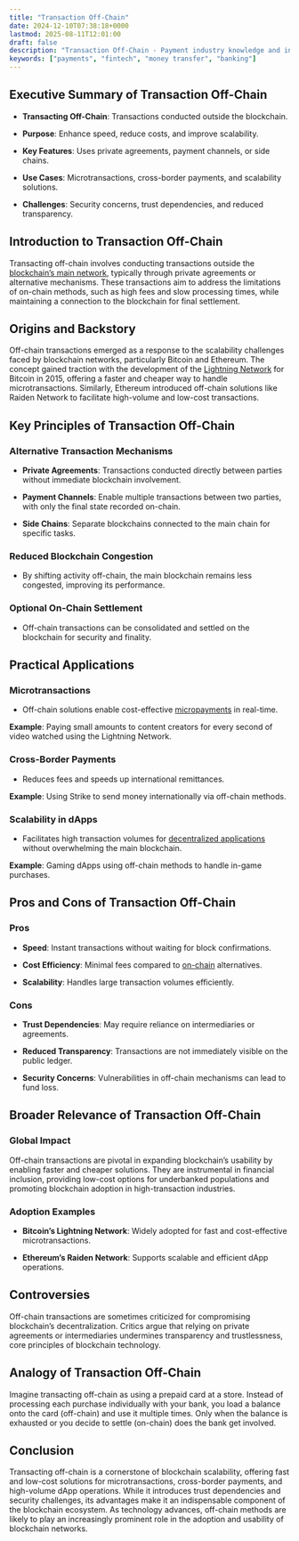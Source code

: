```yaml
---
title: "Transaction Off-Chain"
date: 2024-12-10T07:38:18+0000
lastmod: 2025-08-11T12:01:00
draft: false
description: "Transaction Off-Chain - Payment industry knowledge and insights"
keywords: ["payments", "fintech", "money transfer", "banking"]
---
```


## Executive Summary of Transaction Off-Chain

- **Transacting Off-Chain**: Transactions conducted outside the blockchain.

- **Purpose**: Enhance speed, reduce costs, and improve scalability.

- **Key Features**: Uses private agreements, payment channels, or side chains.

- **Use Cases**: Microtransactions, cross-border payments, and scalability solutions.

- **Challenges**: Security concerns, trust dependencies, and reduced transparency.

## Introduction to Transaction Off-Chain

Transacting off-chain involves conducting transactions outside the [blockchain’s main network](https://faisalkhanllc.xyz/resources/payments-wiki/b/blockchain/), typically through private agreements or alternative mechanisms. These transactions aim to address the limitations of on-chain methods, such as high fees and slow processing times, while maintaining a connection to the blockchain for final settlement.

## Origins and Backstory

Off-chain transactions emerged as a response to the scalability challenges faced by blockchain networks, particularly Bitcoin and Ethereum. The concept gained traction with the development of the [Lightning Network](https://faisalkhanllc.xyz/resources/payments-wiki/l/lightning-network/) for Bitcoin in 2015, offering a faster and cheaper way to handle microtransactions. Similarly, Ethereum introduced off-chain solutions like Raiden Network to facilitate high-volume and low-cost transactions.

## Key Principles of Transaction Off-Chain

### Alternative Transaction Mechanisms

- **Private Agreements**: Transactions conducted directly between parties without immediate blockchain involvement.

- **Payment Channels**: Enable multiple transactions between two parties, with only the final state recorded on-chain.

- **Side Chains**: Separate blockchains connected to the main chain for specific tasks.

### Reduced Blockchain Congestion

- By shifting activity off-chain, the main blockchain remains less congested, improving its performance.

### Optional On-Chain Settlement

- Off-chain transactions can be consolidated and settled on the blockchain for security and finality.

## Practical Applications

### Microtransactions

- Off-chain solutions enable cost-effective [micropayments](https://faisalkhanllc.xyz/resources/payments-wiki/m/microtransactions/) in real-time.

**Example**: Paying small amounts to content creators for every second of video watched using the Lightning Network.

### Cross-Border Payments

- Reduces fees and speeds up international remittances.

**Example**: Using Strike to send money internationally via off-chain methods.

### Scalability in dApps

- Facilitates high transaction volumes for [decentralized applications](https://faisalkhanllc.xyz/resources/payments-wiki/d/decentralized-applications-dapps/) without overwhelming the main blockchain.

**Example**: Gaming dApps using off-chain methods to handle in-game purchases.

## Pros and Cons of Transaction Off-Chain

### Pros

- **Speed**: Instant transactions without waiting for block confirmations.

- **Cost Efficiency**: Minimal fees compared to [on-chain](https://faisalkhanllc.xyz/resources/payments-wiki/t/transacting-on-chain/) alternatives.

- **Scalability**: Handles large transaction volumes efficiently.

### Cons

- **Trust Dependencies**: May require reliance on intermediaries or agreements.

- **Reduced Transparency**: Transactions are not immediately visible on the public ledger.

- **Security Concerns**: Vulnerabilities in off-chain mechanisms can lead to fund loss.

## Broader Relevance of Transaction Off-Chain

### Global Impact

Off-chain transactions are pivotal in expanding blockchain’s usability by enabling faster and cheaper solutions. They are instrumental in financial inclusion, providing low-cost options for underbanked populations and promoting blockchain adoption in high-transaction industries.

### Adoption Examples

- **Bitcoin’s Lightning Network**: Widely adopted for fast and cost-effective microtransactions.

- **Ethereum’s Raiden Network**: Supports scalable and efficient dApp operations.

## Controversies

Off-chain transactions are sometimes criticized for compromising blockchain’s decentralization. Critics argue that relying on private agreements or intermediaries undermines transparency and trustlessness, core principles of blockchain technology.

## Analogy of Transaction Off-Chain

Imagine transacting off-chain as using a prepaid card at a store. Instead of processing each purchase individually with your bank, you load a balance onto the card (off-chain) and use it multiple times. Only when the balance is exhausted or you decide to settle (on-chain) does the bank get involved.

## Conclusion

Transacting off-chain is a cornerstone of blockchain scalability, offering fast and low-cost solutions for microtransactions, cross-border payments, and high-volume dApp operations. While it introduces trust dependencies and security challenges, its advantages make it an indispensable component of the blockchain ecosystem. As technology advances, off-chain methods are likely to play an increasingly prominent role in the adoption and usability of blockchain networks.